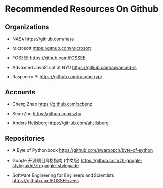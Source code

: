 # Recommended Resources On Github

## Organizations

* NASA https://github.com/nasa

* Microsoft https://github.com/Microsoft

* FOSSEE https://github.com/FOSSEE

* Advanced JavaScript at NYU https://github.com/advanced-js

* Raspberry Pi  https://github.com/raspberrypi

## Accounts

* Cheng Zhao https://github.com/zcbenz

* Sean Zhu https://github.com/szhu

* Anders Hejlsberg https://github.com/ahejlsberg

## Repositories

* A Byte of Python book https://github.com/swaroopch/byte-of-python

* Google 开源项目风格指南 (中文版) https://github.com/zh-google-styleguide/zh-google-styleguide

* Software Engineering for Engineers and Scientists  https://github.com/FOSSEE/sees
